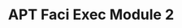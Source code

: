 ---
title: APT Faci Exec Module 2
redirect_to: https://docs.google.com/document/d/1BSb7TqMZZX3OEBGvzIH9VPz6RHtiKDgH/edit?usp=sharing&ouid=111794192844886262023&rtpof=true&sd=true
redirect_from: 
  - /APTFaciExecModule2
  - /aptfaciexecmodule2
---